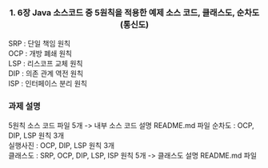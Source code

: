 ### <center> 1. 6장 Java 소스코드 중 5원칙을 적용한 예제 소스 코드, 클래스도, 순차도(통신도) </center>
SRP : 단일 책임 원칙   
OCP : 개방 폐쇄 원칙   
LSP : 리스코프 교체 원칙   
DIP : 의존 관계 역전 원칙   
ISP : 인터페이스 분리 원칙   

### 과제 설명  
5원칙 소스 코드 파일 5개 -> 내부 소스 코드 설명 README.md 파일
순차도 : OCP, DIP, LSP 원칙 3개  
실행사진 : OCP, DIP, LSP 원칙 3개  
클래스도 : SRP, OCP, DIP, LSP, ISP 원칙 5개 -> 클래스도 설명 README.md 파일

